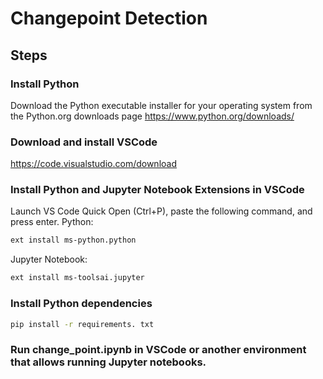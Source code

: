 # Changepoint Detection

## Steps

### Install Python
Download the Python executable installer for your operating system from the Python.org downloads page
https://www.python.org/downloads/

### Download and install VSCode
https://code.visualstudio.com/download

### Install Python and Jupyter Notebook Extensions in VSCode
Launch VS Code Quick Open (Ctrl+P), paste the following command, and press enter.
Python:
```bash
ext install ms-python.python
```
Jupyter Notebook:
```bash
ext install ms-toolsai.jupyter
```
### Install Python dependencies 
```bash
pip install -r requirements. txt
```

### Run change_point.ipynb in VSCode or another environment that allows running Jupyter notebooks.